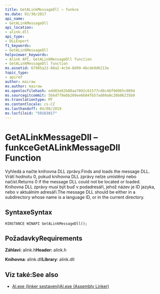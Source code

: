 ```yaml
---
title: GetALinkMessageDll – funkce
ms.date: 03/30/2017
api_name:
- GetALinkMessageDll
api_location:
- alink.dll
api_type:
- DLLExport
f1_keywords:
- GetALinkMessageDll
helpviewer_keywords:
- Alink API, GetALinkMessageDll function
- GetALinkMessageDll function
ms.assetid: 67985a22-88a2-4c54-8d99-4bcde9d6213e
topic_type:
- apiref
author: mairaw
ms.author: mairaw
ms.openlocfilehash: edd83e62b08aa7892c01577cd8c46f9d965c0894
ms.sourcegitcommit: 5b6d778ebb269ee6684fb57ad69a8c28b06235b9
ms.translationtype: MT
ms.contentlocale: cs-CZ
ms.lasthandoff: 04/08/2019
ms.locfileid: "59163017"
---
```

# <a name="getalinkmessagedll-function"></a><span data-ttu-id="1b28f-102">GetALinkMessageDll – funkce</span><span class="sxs-lookup"><span data-stu-id="1b28f-102">GetALinkMessageDll Function</span></span>
<span data-ttu-id="1b28f-103">Vyhledá a načte knihovna DLL zprávy.</span><span class="sxs-lookup"><span data-stu-id="1b28f-103">Finds and loads the message DLL.</span></span> <span data-ttu-id="1b28f-104">Vrátí hodnotu 0, pokud knihovna DLL zprávy nelze umístěný nebo načíst.</span><span class="sxs-lookup"><span data-stu-id="1b28f-104">Returns 0 if the message DLL could not be located or loaded.</span></span> <span data-ttu-id="1b28f-105">Knihovna DLL zprávy musí být buď v podadresáři, jehož název je ID jazyka, nebo v aktuálním adresáři.</span><span class="sxs-lookup"><span data-stu-id="1b28f-105">The message DLL should be either in a subdirectory whose name is a language ID, or in the current directory.</span></span>  
  
## <a name="syntax"></a><span data-ttu-id="1b28f-106">Syntaxe</span><span class="sxs-lookup"><span data-stu-id="1b28f-106">Syntax</span></span>  
  
```  
HINSTANCE WINAPI GetALinkMessageDll();  
```  
  
## <a name="requirements"></a><span data-ttu-id="1b28f-107">Požadavky</span><span class="sxs-lookup"><span data-stu-id="1b28f-107">Requirements</span></span>  
 <span data-ttu-id="1b28f-108">**Záhlaví:** alink.h</span><span class="sxs-lookup"><span data-stu-id="1b28f-108">**Header:** alink.h</span></span>  
  
 <span data-ttu-id="1b28f-109">**Knihovna**: alink.dll</span><span class="sxs-lookup"><span data-stu-id="1b28f-109">**Library**: alink.dll</span></span>  
  
## <a name="see-also"></a><span data-ttu-id="1b28f-110">Viz také:</span><span class="sxs-lookup"><span data-stu-id="1b28f-110">See also</span></span>

- [<span data-ttu-id="1b28f-111">Al.exe (linker sestavení)</span><span class="sxs-lookup"><span data-stu-id="1b28f-111">Al.exe (Assembly Linker)</span></span>](../../../../docs/framework/tools/al-exe-assembly-linker.md)

